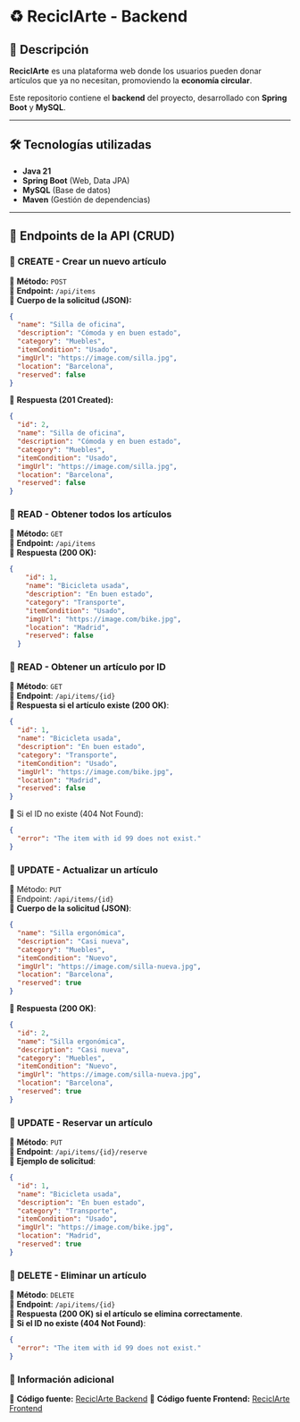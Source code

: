 # ♻️ ReciclArte - Backend  

## 📖 Descripción  
**ReciclArte** es una plataforma web donde los usuarios pueden donar artículos que ya no necesitan, promoviendo la **economía circular**.  

Este repositorio contiene el **backend** del proyecto, desarrollado con **Spring Boot** y **MySQL**.  

---

## 🛠️ Tecnologías utilizadas  
- **Java 21**  
- **Spring Boot** (Web, Data JPA)  
- **MySQL** (Base de datos)  
- **Maven** (Gestión de dependencias)  

---

## 📡 Endpoints de la API (CRUD)  

### 🔹 **CREATE - Crear un nuevo artículo**  
📌 **Método:** `POST`  
📌 **Endpoint:** `/api/items`  
📌 **Cuerpo de la solicitud (JSON):**  
```json
{
  "name": "Silla de oficina",
  "description": "Cómoda y en buen estado",
  "category": "Muebles",
  "itemCondition": "Usado",
  "imgUrl": "https://image.com/silla.jpg",
  "location": "Barcelona",
  "reserved": false
}
```
📌 **Respuesta (201 Created):**
```json
{
  "id": 2,
  "name": "Silla de oficina",
  "description": "Cómoda y en buen estado",
  "category": "Muebles",
  "itemCondition": "Usado",
  "imgUrl": "https://image.com/silla.jpg",
  "location": "Barcelona",
  "reserved": false
}
```

### 🔹 READ - Obtener todos los artículos
📌 **Método:** `GET`  
📌 **Endpoint:** `/api/items`  
📌 **Respuesta (200 OK):**  
```json
{
    "id": 1,
    "name": "Bicicleta usada",
    "description": "En buen estado",
    "category": "Transporte",
    "itemCondition": "Usado",
    "imgUrl": "https://image.com/bike.jpg",
    "location": "Madrid",
    "reserved": false
  }
```
### 🔹 READ - Obtener un artículo por ID
📌 **Método**: `GET`  
📌 **Endpoint**: `/api/items/{id}`  
📌 **Respuesta si el artículo existe (200 OK)**:  
```json
{
  "id": 1,
  "name": "Bicicleta usada",
  "description": "En buen estado",
  "category": "Transporte",
  "itemCondition": "Usado",
  "imgUrl": "https://image.com/bike.jpg",
  "location": "Madrid",
  "reserved": false
}
```

📌 Si el ID no existe (404 Not Found):
```json
{
  "error": "The item with id 99 does not exist."
}
```

### 🔹 UPDATE - Actualizar un artículo
📌 Método: `PUT`  
📌 Endpoint: `/api/items/{id}`  
📌 **Cuerpo de la solicitud (JSON)**:
```json
{
  "name": "Silla ergonómica",
  "description": "Casi nueva",
  "category": "Muebles",
  "itemCondition": "Nuevo",
  "imgUrl": "https://image.com/silla-nueva.jpg",
  "location": "Barcelona",
  "reserved": true
}
```
📌 **Respuesta (200 OK)**:
```json
{
  "id": 2,
  "name": "Silla ergonómica",
  "description": "Casi nueva",
  "category": "Muebles",
  "itemCondition": "Nuevo",
  "imgUrl": "https://image.com/silla-nueva.jpg",
  "location": "Barcelona",
  "reserved": true
}
```
### 🔹 UPDATE - Reservar un artículo
📌 **Método**: `PUT`  
📌 **Endpoint**: `/api/items/{id}/reserve`  
📌 **Ejemplo de solicitud**:  
```json
{
  "id": 1,
  "name": "Bicicleta usada",
  "description": "En buen estado",
  "category": "Transporte",
  "itemCondition": "Usado",
  "imgUrl": "https://image.com/bike.jpg",
  "location": "Madrid",
  "reserved": true
}
```
### 🔹 DELETE - Eliminar un artículo
📌 **Método**: `DELETE`  
📌 **Endpoint**: `/api/items/{id}`  
📌 **Respuesta (200 OK) si el artículo se elimina correctamente**.  
📌 **Si el ID no existe (404 Not Found)**:  
```json
{
  "error": "The item with id 99 does not exist."
}
```
### 🔗 Información adicional  
📂 **Código fuente:** [ReciclArte Backend](https://github.com/Paola077/reciclArte_backend)
🎨 **Código fuente Frontend:** [ReciclArte Frontend](https://github.com/rebecabernal/ReciclArteFront) 








